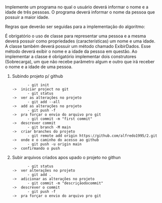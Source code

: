 ﻿Implemente um programa no qual o usuário deverá informar o nome e a idade de três pessoas.
O programa deverá informar o nome da pessoa que possuir a maior idade.

Regras que deverão ser seguidas para a implementação do algoritmo:

É obrigatório o uso de classe para representar uma pessoa e 
a mesma deverá possuir como propriedades (características) um nome e uma idade.
A classe também deverá possuir um método chamado ExibirDados. 
Esse método deverá exibir o nome e a idade da pessoa em questão.
Ao implementar a classe é obrigatório implementar dois construtores (Sobrecarga), 
um que não recebe parâmetro algum e outro que irá receber o nome e a idade de uma pessoa.




1) Subindo projeto p/ github

              - git init                                                     ->  iniciar project no git
              - git status                                                   ->  ver as alterações no projeto
              - git add --all                                                ->  add as alterações no projeto                                         
              - git push -f                                                  ->  pra forçar o envio do arquivo pro git
              - git commit -m "first commit"                                 ->  descrever commit
              - git branch -M main                                           ->  criar branches do projeto
              - git remote add origin https://github.com/alfredo1995/2.git   ->  onde e o caminho do acesso ao github
              - git push -u origin main                                      ->  confirmando o push



2) Subir arquivos criados apos upado o projeto no githun

              - git status                                                   ->  ver alterações no projeto
              - git add .                                                    ->  adicionar as alterações no projeto
              - git commit -m "descriçãodocommit"                            ->  descrever o commit
              - git push -f                                                  ->  pra forçar o envio do arquivo pro git
